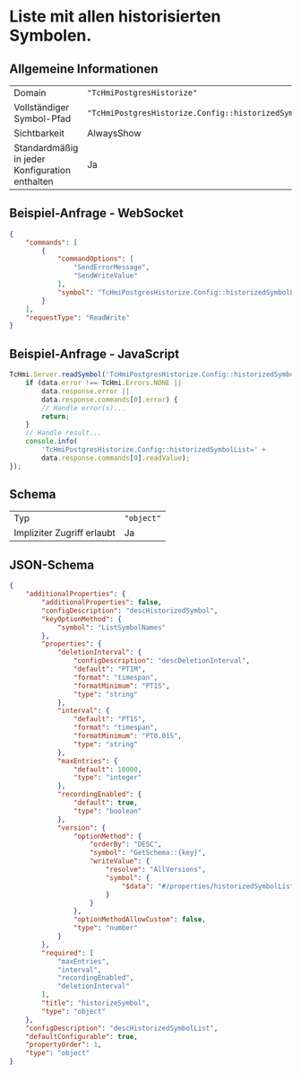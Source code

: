 # Liste mit allen historisierten Symbolen.

## Allgemeine Informationen

|  |  |
| - | - |
| Domain | `"TcHmiPostgresHistorize"` |
| Vollständiger Symbol-Pfad | `"TcHmiPostgresHistorize.Config::historizedSymbolList"` |
| Sichtbarkeit | AlwaysShow |
| Standardmäßig in jeder Konfiguration enthalten | Ja |

## Beispiel-Anfrage - WebSocket

```json
{
    "commands": [
        {
            "commandOptions": [
                "SendErrorMessage",
                "SendWriteValue"
            ],
            "symbol": "TcHmiPostgresHistorize.Config::historizedSymbolList"
        }
    ],
    "requestType": "ReadWrite"
}
```

## Beispiel-Anfrage - JavaScript

```javascript
TcHmi.Server.readSymbol('TcHmiPostgresHistorize.Config::historizedSymbolList', data => {
    if (data.error !== TcHmi.Errors.NONE ||
        data.response.error ||
        data.response.commands[0].error) {
        // Handle error(s)...
        return;
    }
    // Handle result...
    console.info(
        'TcHmiPostgresHistorize.Config::historizedSymbolList=' +
        data.response.commands[0].readValue);
});
```

## Schema

|  |  |
| - | - |
| Typ | `"object"` |
| Impliziter Zugriff erlaubt | Ja |

## JSON-Schema

```json
{
    "additionalProperties": {
        "additionalProperties": false,
        "configDescription": "descHistorizedSymbol",
        "keyOptionMethod": {
            "symbol": "ListSymbolNames"
        },
        "properties": {
            "deletionInterval": {
                "configDescription": "descDeletionInterval",
                "default": "PT1M",
                "format": "timespan",
                "formatMinimum": "PT1S",
                "type": "string"
            },
            "interval": {
                "default": "PT1S",
                "format": "timespan",
                "formatMinimum": "PT0.01S",
                "type": "string"
            },
            "maxEntries": {
                "default": 10000,
                "type": "integer"
            },
            "recordingEnabled": {
                "default": true,
                "type": "boolean"
            },
            "version": {
                "optionMethod": {
                    "orderBy": "DESC",
                    "symbol": "GetSchema::{key}",
                    "writeValue": {
                        "resolve": "AllVersions",
                        "symbol": {
                            "$data": "#/properties/historizedSymbolList/additionalProperties"
                        }
                    }
                },
                "optionMethodAllowCustom": false,
                "type": "number"
            }
        },
        "required": [
            "maxEntries",
            "interval",
            "recordingEnabled",
            "deletionInterval"
        ],
        "title": "historizeSymbol",
        "type": "object"
    },
    "configDescription": "descHistorizedSymbolList",
    "defaultConfigurable": true,
    "propertyOrder": 1,
    "type": "object"
}
```
